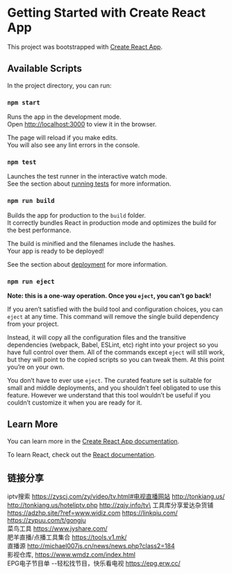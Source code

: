 # Getting Started with Create React App

This project was bootstrapped with [Create React App](https://github.com/facebook/create-react-app).

## Available Scripts

In the project directory, you can run:

### `npm start`

Runs the app in the development mode.\
Open [http://localhost:3000](http://localhost:3000) to view it in the browser.

The page will reload if you make edits.\
You will also see any lint errors in the console.

### `npm test`

Launches the test runner in the interactive watch mode.\
See the section about [running tests](https://facebook.github.io/create-react-app/docs/running-tests) for more information.

### `npm run build`

Builds the app for production to the `build` folder.\
It correctly bundles React in production mode and optimizes the build for the best performance.

The build is minified and the filenames include the hashes.\
Your app is ready to be deployed!

See the section about [deployment](https://facebook.github.io/create-react-app/docs/deployment) for more information.

### `npm run eject`

**Note: this is a one-way operation. Once you `eject`, you can’t go back!**

If you aren’t satisfied with the build tool and configuration choices, you can `eject` at any time. This command will remove the single build dependency from your project.

Instead, it will copy all the configuration files and the transitive dependencies (webpack, Babel, ESLint, etc) right into your project so you have full control over them. All of the commands except `eject` will still work, but they will point to the copied scripts so you can tweak them. At this point you’re on your own.

You don’t have to ever use `eject`. The curated feature set is suitable for small and middle deployments, and you shouldn’t feel obligated to use this feature. However we understand that this tool wouldn’t be useful if you couldn’t customize it when you are ready for it.

## Learn More

You can learn more in the [Create React App documentation](https://facebook.github.io/create-react-app/docs/getting-started).

To learn React, check out the [React documentation](https://reactjs.org/).


## 链接分享
iptv搜索   https://zyscj.com/zy/video/tv.html#电视直播网站  http://tonkiang.us/   http://tonkiang.us/hoteliptv.php  http://zqjy.info/tv\
工具库分享爱达杂货铺    https://adzhp.site/?ref=www.widiz.com    https://linkqiu.com/  https://zypuu.com/t/gongju \
菜鸟工具   https://www.jyshare.com/ \
肥羊直播/点播工具集合 https://tools.v1.mk/ \
直播源 http://michael007js.cn/news/news.php?class2=184 \
影视仓库, https://www.wmdz.com/index.html \
EPG电子节目单 --轻松找节目，快乐看电视 https://epg.erw.cc/
